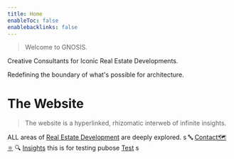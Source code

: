```yaml
---
title: Home
enableToc: false
enablebacklinks: false
---
```



 > 
 > Welcome to GNOSIS.

Creative Consultants for Iconic Real Estate Developments.

Redefining the boundary of what's possible for architecture.

# The Website

 > 
 > The website is a hyperlinked, rhizomatic interweb of infinite insights.

ALL areas of [Real Estate Development](notes\Real%20Estate%20Development.md) are deeply explored.
s
🔤
[Contact🗺️⚛️](notes\Gnosis\Contact%F0%9F%97%BA%EF%B8%8F%E2%9A%9B%EF%B8%8F.md)
🔍 [Insights](notes\Gnosis\Insights.md)
this is for testing pubose
[Test](notes\Test.md)
s
